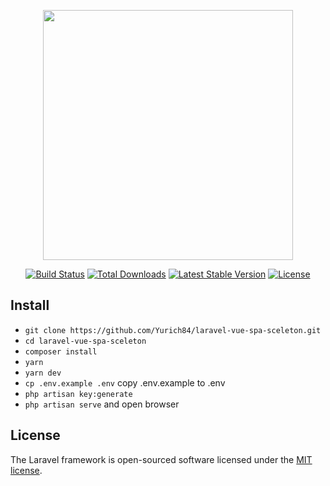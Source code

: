 <p align="center"><img src="https://res.cloudinary.com/dtfbvvkyp/image/upload/v1566331377/laravel-logolockup-cmyk-red.svg" width="400"></p>

<p align="center">
<a href="https://travis-ci.org/laravel/framework"><img src="https://travis-ci.org/laravel/framework.svg" alt="Build Status"></a>
<a href="https://packagist.org/packages/laravel/framework"><img src="https://poser.pugx.org/laravel/framework/d/total.svg" alt="Total Downloads"></a>
<a href="https://packagist.org/packages/laravel/framework"><img src="https://poser.pugx.org/laravel/framework/v/stable.svg" alt="Latest Stable Version"></a>
<a href="https://packagist.org/packages/laravel/framework"><img src="https://poser.pugx.org/laravel/framework/license.svg" alt="License"></a>
</p>

## Install
- `git clone https://github.com/Yurich84/laravel-vue-spa-sceleton.git`
- `cd laravel-vue-spa-sceleton`
- `composer install`
- `yarn`
- `yarn dev`
- `cp .env.example .env` copy .env.example to .env 
- `php artisan key:generate`
- `php artisan serve` and open browser


## License

The Laravel framework is open-sourced software licensed under the [MIT license](https://opensource.org/licenses/MIT).
